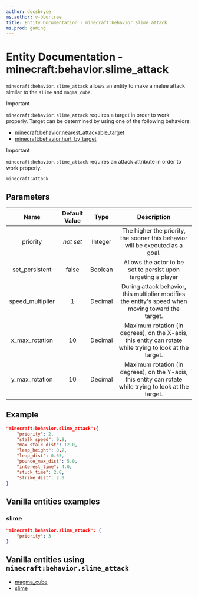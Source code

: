 ```yaml
---
author: docsbryce
ms.author: v-bbortree
title: Entity Documentation - minecraft:behavior.slime_attack
ms.prod: gaming
---
```


# Entity Documentation - minecraft:behavior.slime_attack

`minecraft:behavior.slime_attack` allows an entity to make a melee attack similar to the `slime` and `magma_cube`.

> [!IMPORTANT]
> `minecraft:behavior.slime_attack` requires a target in order to work properly. Target can be determined by using one of the following behaviors:
>
>- [minecraft:behavior.nearest_attackable_target](minecraftBehavior_nearest_attackable_target.md)
>- [minecraft:behavior.hurt_by_target](minecraftBehavior_hurt_by_target.md)

> [!IMPORTANT]
> `minecraft:behavior.slime_attack` requires an attack attribute in order to work properly.
>
> `minecraft:attack`

## Parameters

| Name| Default Value| Type| Description |
|:-----------:|:-----------:|:-----------:|:-----------:|
|priority|*not set*|Integer|The higher the priority, the sooner this behavior will be executed as a goal.|
| set_persistent| false| Boolean| Allows the actor to be set to persist upon targeting a player |
| speed_multiplier| 1| Decimal| During attack behavior, this multiplier modifies the entity's speed when moving toward the target. |
| x_max_rotation| 10| Decimal| Maximum rotation (in degrees), on the X-axis, this entity can rotate while trying to look at the target. |
| y_max_rotation| 10| Decimal| Maximum rotation (in degrees), on the Y-axis, this entity can rotate while trying to look at the target. |

## Example

```json
"minecraft:behavior.slime_attack":{
    "priority": 2,
    "stalk_speed": 0.8,
    "max_stalk_dist": 12.0,
    "leap_height": 0.7,
    "leap_dist": 0.65,
    "pounce_max_dist": 5.0,
    "interest_time": 4.0,
    "stuck_time": 2.0,
    "strike_dist": 2.0
}
```

## Vanilla entities examples

### slime

```json
"minecraft:behavior.slime_attack": {
    "priority": 3
}
```

## Vanilla entities using `minecraft:behavior.slime_attack`

- [magma_cube](../../../../Source/VanillaBehaviorPack_Snippets/entities/magma_cube.md)
- [slime](../../../../Source/VanillaBehaviorPack_Snippets/entities/slime.md)
